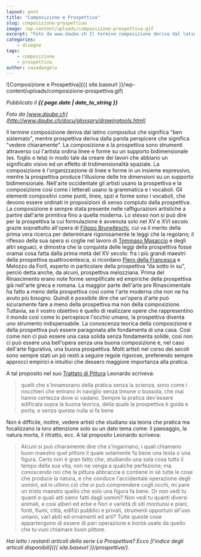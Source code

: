 ```yaml
---
layout: post
title: "Composizione e Prospettiva"
slug: composizione-prospettiva
image: /wp-content/uploads/composizione-prospettiva.gif
excerpt: "Foto da www.daube.ch Il termine composizione deriva dal latino compositus che significa &quot;ben sistemato&quot;, mentre prospettiva deriva dalla parola perspicere"
categories:
    - disegno
tags:
    - composizione
    - prospettiva
author: sasadangelo
---
```


![Composizione e Prospettiva]({{ site.baseurl }}/wp-content/uploads/composizione-prospettiva.gif)

_Pubblicato il **{{ page.date | date_to_string }}**_

_Foto da [www.daube.ch](http://www.daube.ch/docu/glossary/drawingtools.html)_

Il termine composizione deriva dal latino _compositus_ che significa "ben sistemato", mentre prospettiva deriva dalla parola perspicere che significa "vedere chiaramente". La composizione e la prospettiva sono strumenti attraverso cui l'artista ordina linee e forme su un supporto bidimensionale (es. foglio o tela) in modo tale da creare dei lavori che abbiano un significato visivo ed un effetto di tridimensionalità spaziale. La composizione è l'organizzazione di linee e forme in un insieme espressivo, mentre la prospettiva produce l'illusione delle tre dimensioni su un supporto bidimensionale. Nell'arte occidentale gli artisti usano la prospettiva e la composizione così come i letterati usano la grammatica e i vocaboli. Gli elementi compositivi come punti, linee, spzi e forme sono i vocaboli, che devono essere ordinati in proposizioni di senso compiuto dalla prospettiva. La composizione è sempre stata presente nelle raffigurazioni artistiche a partire dall'arte primitiva fino a quella moderna. Lo stesso non si può dire per la prospettiva la cui formulazione è avvenuta solo nel XV e XVI secolo grazie soprattutto all'opera di [Filippo Brunelleschi](https://it.wikipedia.org/wiki/Brunelleschi), cui va il merito della prima vera ricerca per determinare rigorosamente le leggi che la regolano; il riflesso della sua opera si coglie nel lavoro di [Tommaso Masaccio](https://it.wikipedia.org/wiki/Masaccio) e degli altri seguaci, e dimostra che la conquista delle leggi della prospettiva fosse oramai cosa fatta dalla prima metà del XV secolo: fra i più grandi maestri della prospettiva quattrocentesca, si ricordano [Piero della Francesca](https://it.wikipedia.org/wiki/Piero_della_Francesca) e Melozzo da Forlì, esperto in particolare della prospettiva “da sotto in su”, perciò detta anche, da alcuni, prospettiva melozziana. Prima del Rinascimento erano note forme semplificate ed empiriche della prospettiva già nell'arte greca e romana. La maggior parte dell'arte pre Rinascimentale ha fatto a meno della prospettiva così come l'arte moderna che non ne ha avuto più bisogno. Quindi è possibile dire che un'opera d'arte può sicuramente fare a meno della prospettiva ma non della composizione. Tuttavia, se il vostro obiettivo è quello di realizzare opere che rappresentino il mondo così come lo percepisce l'occhio umano, la prospettiva diventa uno strumento indispensabile. La conoscenza teorica della composizione e della prospettiva può essere paragonata alle fondamenta di una casa. Così come non ci può essere una casa solida senza fondamenta solide, così non ci può essere una bell'opera senza una buona composizione e, nel caso dell'arte figurativa, una buona prospettiva. Molti artisti nel corso dei secoli sono sempre stati un pò restii a seguire regole rigorose, preferendo sempre approcci empirici e intuitivi che dessero maggiore importanza alla pratica.

A tal proposito nel suo [Trattato di Pittura](http://www.letturelibere.net/download.php?id=401) Leonardo scriveva:

> quelli che s'innamorano della pratica senza la scienza, sono come i nocchieri che entrano in naviglio senza timone o bussola, che mai hanno certezza dove si vadano. Sempre la pratica dev'essere edificata sopra la buona teorica, della quale la prospettiva è guida e porta, e senza questa nulla si fa bene

Non è difficile, inoltre, vedere artisti che studiano sia teoria che pratica ma focalizzano la loro attenzione solo su un dato tema come: il paesaggio, la natura morta, il ritratto, ecc. A tal proposito Leonardo scriveva:

> Alcuni si può chiaramente dire che s'ingannano, i quali chiamano buon maestro quel pittore il quale solamente fa bene una testa o una figura. Certo non è gran fatto che, studiando una sola cosa tutto il tempo della sua vita, non ne venga a qualche perfezione; ma conoscendo noi che la pittura abbraccia e contiene in sé tutte le cose che produce la natura, e che conduce l'accidentale operazione degli uomini, ed in ultimo ciò che si può comprendere cogli occhi, mi pare un tristo maestro quello che solo una figura fa bene. Or non vedi tu quanti e quali atti sieno fatti dagli uomini? Non vedi tu quanti diversi animali, e cosí alberi ed erbe e fiori e varietà di siti montuosi e piani, fonti, fiumi, città, edifizi pubblici e privati, strumenti opportuni all'uso umano, varî abiti ed ornamenti ed arti? Tutte queste cose appartengono di essere di pari operazione e bontà usate da quello che tu vuoi chiamare buon pittore.

_Hai letto i restanti articoli della serie La Prospettiva? Ecco [l’indice degli articoli disponibili]({{ site.baseurl }}/prospettiva/)._
